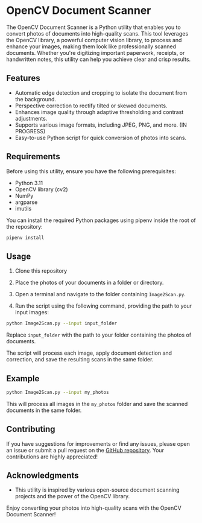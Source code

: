 # OpenCV Document Scanner

The OpenCV Document Scanner is a Python utility that enables you to convert photos of documents into high-quality scans. This tool leverages the OpenCV library, a powerful computer vision library, to process and enhance your images, making them look like professionally scanned documents. Whether you're digitizing important paperwork, receipts, or handwritten notes, this utility can help you achieve clear and crisp results.

## Features

- Automatic edge detection and cropping to isolate the document from the background.
- Perspective correction to rectify tilted or skewed documents.
- Enhances image quality through adaptive thresholding and contrast adjustments.
- Supports various image formats, including JPEG, PNG, and more. (IN PROGRESS)
- Easy-to-use Python script for quick conversion of photos into scans.

## Requirements

Before using this utility, ensure you have the following prerequisites:

- Python 3.11
- OpenCV library (cv2)
- NumPy
- argparse
- imutils

You can install the required Python packages using pipenv inside the root of the repository:

```bash
pipenv install
```

## Usage

1. Clone this repository

2. Place the photos of your documents in a folder or directory.

3. Open a terminal and navigate to the folder containing `Image2Scan.py`.

4. Run the script using the following command, providing the path to your input images:

```bash
python Image2Scan.py --input input_folder 
```

Replace `input_folder` with the path to your folder containing the photos of documents.

The script will process each image, apply document detection and correction, and save the resulting scans in the same folder.

## Example

```bash
python Image2Scan.py --input my_photos 
```

This will process all images in the `my_photos` folder and save the scanned documents in the same folder.

## Contributing

If you have suggestions for improvements or find any issues, please open an issue or submit a pull request on the [GitHub repository](https://github.com/your-username/opencv-document-scanner). Your contributions are highly appreciated!

## Acknowledgments

- This utility is inspired by various open-source document scanning projects and the power of the OpenCV library.

Enjoy converting your photos into high-quality scans with the OpenCV Document Scanner!
